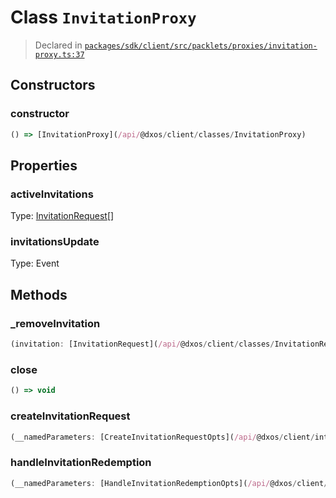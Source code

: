 # Class `InvitationProxy`
> Declared in [`packages/sdk/client/src/packlets/proxies/invitation-proxy.ts:37`](https://github.com/dxos/protocols/blob/main/packages/sdk/client/src/packlets/proxies/invitation-proxy.ts#L37)




## Constructors
### constructor
```ts
() => [InvitationProxy](/api/@dxos/client/classes/InvitationProxy)
```

## Properties
### activeInvitations 
Type: [InvitationRequest](/api/@dxos/client/classes/InvitationRequest)[]
### invitationsUpdate 
Type: Event<void>

## Methods
### _removeInvitation
```ts
(invitation: [InvitationRequest](/api/@dxos/client/classes/InvitationRequest)) => void
```
### close
```ts
() => void
```
### createInvitationRequest
```ts
(__namedParameters: [CreateInvitationRequestOpts](/api/@dxos/client/interfaces/CreateInvitationRequestOpts)) => Promise<[InvitationRequest](/api/@dxos/client/classes/InvitationRequest)>
```
### handleInvitationRedemption
```ts
(__namedParameters: [HandleInvitationRedemptionOpts](/api/@dxos/client/interfaces/HandleInvitationRedemptionOpts)) => [HandleInvitationRedemptionResult](/api/@dxos/client/interfaces/HandleInvitationRedemptionResult)
```
